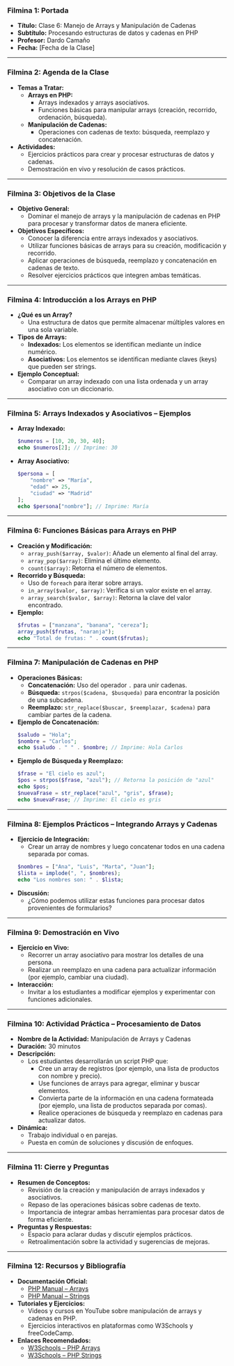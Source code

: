 ### Filmina 1: Portada
- **Título:** Clase 6: Manejo de Arrays y Manipulación de Cadenas
- **Subtítulo:** Procesando estructuras de datos y cadenas en PHP
- **Profesor:** Dardo Camaño
- **Fecha:** [Fecha de la Clase]

---

### Filmina 2: Agenda de la Clase
- **Temas a Tratar:**
  - **Arrays en PHP:**
    - Arrays indexados y arrays asociativos.
    - Funciones básicas para manipular arrays (creación, recorrido, ordenación, búsqueda).
  - **Manipulación de Cadenas:**
    - Operaciones con cadenas de texto: búsqueda, reemplazo y concatenación.
- **Actividades:**
  - Ejercicios prácticos para crear y procesar estructuras de datos y cadenas.
  - Demostración en vivo y resolución de casos prácticos.

---

### Filmina 3: Objetivos de la Clase
- **Objetivo General:**
  - Dominar el manejo de arrays y la manipulación de cadenas en PHP para procesar y transformar datos de manera eficiente.
- **Objetivos Específicos:**
  - Conocer la diferencia entre arrays indexados y asociativos.
  - Utilizar funciones básicas de arrays para su creación, modificación y recorrido.
  - Aplicar operaciones de búsqueda, reemplazo y concatenación en cadenas de texto.
  - Resolver ejercicios prácticos que integren ambas temáticas.

---

### Filmina 4: Introducción a los Arrays en PHP
- **¿Qué es un Array?**
  - Una estructura de datos que permite almacenar múltiples valores en una sola variable.
- **Tipos de Arrays:**
  - **Indexados:** Los elementos se identifican mediante un índice numérico.
  - **Asociativos:** Los elementos se identifican mediante claves (keys) que pueden ser strings.
- **Ejemplo Conceptual:**
  - Comparar un array indexado con una lista ordenada y un array asociativo con un diccionario.

---

### Filmina 5: Arrays Indexados y Asociativos – Ejemplos
- **Array Indexado:**
  ```php
  $numeros = [10, 20, 30, 40];
  echo $numeros[2]; // Imprime: 30
  ```
- **Array Asociativo:**
  ```php
  $persona = [
      "nombre" => "María",
      "edad" => 25,
      "ciudad" => "Madrid"
  ];
  echo $persona["nombre"]; // Imprime: María
  ```

---

### Filmina 6: Funciones Básicas para Arrays en PHP
- **Creación y Modificación:**
  - `array_push($array, $valor)`: Añade un elemento al final del array.
  - `array_pop($array)`: Elimina el último elemento.
  - `count($array)`: Retorna el número de elementos.
- **Recorrido y Búsqueda:**
  - Uso de `foreach` para iterar sobre arrays.
  - `in_array($valor, $array)`: Verifica si un valor existe en el array.
  - `array_search($valor, $array)`: Retorna la clave del valor encontrado.
- **Ejemplo:**
  ```php
  $frutas = ["manzana", "banana", "cereza"];
  array_push($frutas, "naranja");
  echo "Total de frutas: " . count($frutas);
  ```

---

### Filmina 7: Manipulación de Cadenas en PHP
- **Operaciones Básicas:**
  - **Concatenación:** Uso del operador `.` para unir cadenas.
  - **Búsqueda:** `strpos($cadena, $busqueda)` para encontrar la posición de una subcadena.
  - **Reemplazo:** `str_replace($buscar, $reemplazar, $cadena)` para cambiar partes de la cadena.
- **Ejemplo de Concatenación:**
  ```php
  $saludo = "Hola";
  $nombre = "Carlos";
  echo $saludo . " " . $nombre; // Imprime: Hola Carlos
  ```
- **Ejemplo de Búsqueda y Reemplazo:**
  ```php
  $frase = "El cielo es azul";
  $pos = strpos($frase, "azul"); // Retorna la posición de "azul"
  echo $pos;
  $nuevaFrase = str_replace("azul", "gris", $frase);
  echo $nuevaFrase; // Imprime: El cielo es gris
  ```

---

### Filmina 8: Ejemplos Prácticos – Integrando Arrays y Cadenas
- **Ejercicio de Integración:**
  - Crear un array de nombres y luego concatenar todos en una cadena separada por comas.
  ```php
  $nombres = ["Ana", "Luis", "Marta", "Juan"];
  $lista = implode(", ", $nombres);
  echo "Los nombres son: " . $lista;
  ```
- **Discusión:**
  - ¿Cómo podemos utilizar estas funciones para procesar datos provenientes de formularios?

---

### Filmina 9: Demostración en Vivo
- **Ejercicio en Vivo:**
  - Recorrer un array asociativo para mostrar los detalles de una persona.
  - Realizar un reemplazo en una cadena para actualizar información (por ejemplo, cambiar una ciudad).
- **Interacción:**
  - Invitar a los estudiantes a modificar ejemplos y experimentar con funciones adicionales.

---

### Filmina 10: Actividad Práctica – Procesamiento de Datos
- **Nombre de la Actividad:** Manipulación de Arrays y Cadenas
- **Duración:** 30 minutos
- **Descripción:**
  - Los estudiantes desarrollarán un script PHP que:
    - Cree un array de registros (por ejemplo, una lista de productos con nombre y precio).
    - Use funciones de arrays para agregar, eliminar y buscar elementos.
    - Convierta parte de la información en una cadena formateada (por ejemplo, una lista de productos separada por comas).
    - Realice operaciones de búsqueda y reemplazo en cadenas para actualizar datos.
- **Dinámica:**
  - Trabajo individual o en parejas.
  - Puesta en común de soluciones y discusión de enfoques.

---

### Filmina 11: Cierre y Preguntas
- **Resumen de Conceptos:**
  - Revisión de la creación y manipulación de arrays indexados y asociativos.
  - Repaso de las operaciones básicas sobre cadenas de texto.
  - Importancia de integrar ambas herramientas para procesar datos de forma eficiente.
- **Preguntas y Respuestas:**
  - Espacio para aclarar dudas y discutir ejemplos prácticos.
  - Retroalimentación sobre la actividad y sugerencias de mejoras.

---

### Filmina 12: Recursos y Bibliografía
- **Documentación Oficial:**
  - [PHP Manual – Arrays](https://www.php.net/manual/es/language.types.array.php)
  - [PHP Manual – Strings](https://www.php.net/manual/es/function.str_replace.php)
- **Tutoriales y Ejercicios:**
  - Videos y cursos en YouTube sobre manipulación de arrays y cadenas en PHP.
  - Ejercicios interactivos en plataformas como W3Schools y freeCodeCamp.
- **Enlaces Recomendados:**
  - [W3Schools – PHP Arrays](https://www.w3schools.com/php/php_arrays.asp)
  - [W3Schools – PHP Strings](https://www.w3schools.com/php/php_strings.asp)

